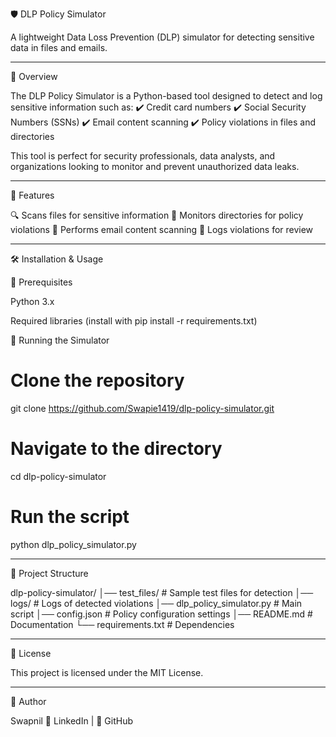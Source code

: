🛡️ DLP Policy Simulator

A lightweight Data Loss Prevention (DLP) simulator for detecting sensitive data in files and emails.

---

📌 Overview

The DLP Policy Simulator is a Python-based tool designed to detect and log sensitive information such as:
✔️ Credit card numbers
✔️ Social Security Numbers (SSNs)
✔️ Email content scanning
✔️ Policy violations in files and directories

This tool is perfect for security professionals, data analysts, and organizations looking to monitor and prevent unauthorized data leaks.


---

🚀 Features

🔍 Scans files for sensitive information
🛑 Monitors directories for policy violations
📧 Performs email content scanning
📜 Logs violations for review


---

🛠️ Installation & Usage

🔹 Prerequisites

Python 3.x

Required libraries (install with pip install -r requirements.txt)


🔹 Running the Simulator

# Clone the repository
git clone https://github.com/Swapie1419/dlp-policy-simulator.git

# Navigate to the directory
cd dlp-policy-simulator

# Run the script
python dlp_policy_simulator.py


---

📁 Project Structure

dlp-policy-simulator/
│── test_files/         # Sample test files for detection
│── logs/               # Logs of detected violations
│── dlp_policy_simulator.py  # Main script
│── config.json         # Policy configuration settings
│── README.md           # Documentation
└── requirements.txt    # Dependencies


---

📜 License

This project is licensed under the MIT License.


---

👤 Author

Swapnil
🔗 LinkedIn | 🐙 GitHub

